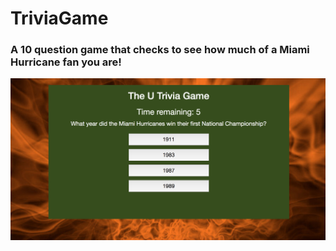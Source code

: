 # TriviaGame

### A 10 question game that checks to see how much of a Miami Hurricane fan you are!


![alt text](https://github.com/JohnnyD4/TriviaGame/blob/master/umTrivia.png)
